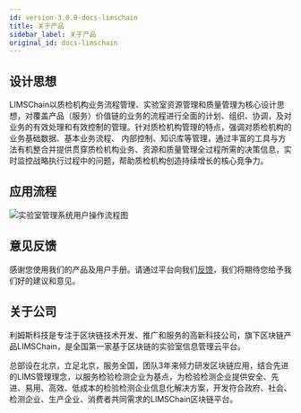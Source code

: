 ```yaml
---
id: version-3.0.0-docs-limschain
title: 关于产品
sidebar_label: 关于产品
original_id: docs-limschain
---
```


## 设计思想

LIMSChain以质检机构业务流程管理、实验室资源管理和质量管理为核心设计思想，对覆盖产品（服务）价值链的业务的流程进行全面的计划、组织、协调，及对业务的有效处理和有效控制的管理。针对质检机构管理的特点，强调对质检机构的业务基础数据、基本业务流程、 内部控制、知识库等管理，通过丰富的工具与方法有机整合并提供贯穿质检机构业务、资源和质量管理全过程所需的决策信息，实时监控战略执行过程中的问题，帮助质检机构创造持续增长的核心竞争力。

## 应用流程

![实验室管理系统用户操作流程图](http://datmfiles.ebookchain.org/1FFfxFxW6BKLIMSChain%E6%BC%94%E7%A4%BA%E6%B5%81%E7%A8%8B%E5%9B%BE.png "")

## 意见反馈

感谢您使用我们的产品及用户手册。请通过平台向我们[反馈](http://LIMSChain.com/ "用户意见反馈")，我们将期待您给予我们好的建议和意见。

## 关于公司

利姆斯科技是专注于区块链技术开发、推广和服务的高新科技公司，旗下区块链产品LIMSChain，是全国第一家基于区块链的实验室信息管理云平台。

总部设在北京，立足北京，服务全国，团队3年来倾力研发区块链应用，结合先进的LIMS管理理念，以服务检验检测企业为基点，为检验检测企业提供安全、先进、易用、高效、低成本的检验检测企业信息化解决方案，开发符合政府、社会、检测企业、生产企业、消费者共同需求的LIMSChain区块链平台。


